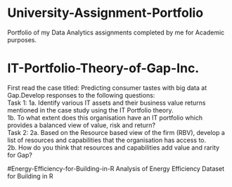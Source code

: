 # University-Assignment-Portfolio
Portfolio of my Data Analytics assignments completed by me for Academic purposes.

# IT-Portfolio-Theory-of-Gap-Inc.
First read the case titled: Predicting consumer tastes with big data at Gap.Develop responses to the following questions:<br> Task 1: 1a. Identify various IT assets and their business value returns mentioned in the case study using the IT Portfolio theory.<br>  1b. To what extent does this organisation have an IT portfolio which provides a balanced view of value, risk and return?<br> Task 2: 2a. Based on the Resource based view of the firm (RBV), develop a list of resources and capabilities that the organisation has access to.<br>  2b. How do you think that resources and capabilities add value and rarity for Gap?

 #Energy-Efficiency-for-Building-in-R
Analysis of Energy Efficiency Dataset for Building in R
